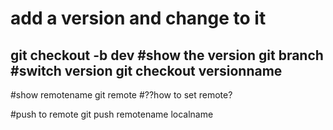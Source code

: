# add a version and change to it
git checkout -b dev
#show the version
git branch
#switch version
git checkout versionname
--------
#show remotename
git remote
#??how to set remote?

#push to remote
git push remotename localname
